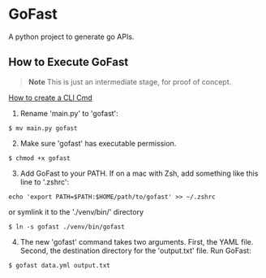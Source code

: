 # GoFast
A python project to generate go APIs.

## How to Execute GoFast
> **Note**
> This is just an intermediate stage, for proof of concept.

[How to create a CLI Cmd](https://dbader.org/blog/how-to-make-command-line-commands-with-python)
1) Rename 'main.py' to 'gofast':
```
$ mv main.py gofast
```

2) Make sure 'gofast' has executable permission. 
```
$ chmod +x gofast
```

3) Add GoFast to your PATH. If on a mac with Zsh, add something like this line to '.zshrc':
```
echo 'export PATH=$PATH:$HOME/path/to/gofast' >> ~/.zshrc
```
or symlink it to the './venv/bin/' directory
```
$ ln -s gofast ./venv/bin/gofast
```

4) The new 'gofast' command takes two arguments. First, the YAML file. Second, the destination directory for the 'output.txt' file. Run GoFast: 
```
$ gofast data.yml output.txt
```

